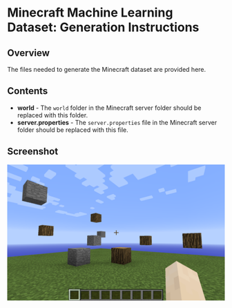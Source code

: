 # Minecraft Machine Learning Dataset: Generation Instructions

## Overview
The files needed to generate the Minecraft dataset are provided here.

## Contents
* **world** - The ```world``` folder in the Minecraft server folder should be replaced with this folder.
* **server.properties** - The ```server.properties``` file in the Minecraft server folder should be replaced with this file.

## Screenshot
![Screenshot](screenshot.png)
